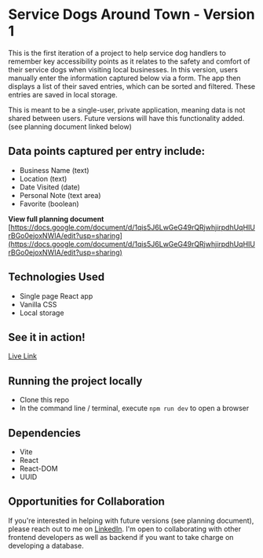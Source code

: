 # Service Dogs Around Town - Version 1

This is the first iteration of a project to help service dog handlers to remember key accessibility points as it relates to the safety and comfort of their service dogs when visiting local businesses. In this version, users manually enter the information captured below via a form. The app then displays a list of their saved entries, which can be sorted and filtered. These entries are saved in local storage.

This is meant to be a single-user, private application, meaning data is not shared between users. Future versions will have this functionality added. (see planning document linked below)

## Data points captured per entry include:

* Business Name (text)
* Location (text)
* Date Visited (date)
* Personal Note (text area)
* Favorite (boolean)


**View full planning document**
[https://docs.google.com/document/d/1qis5J6LwGeG49rQRjwhjirpdhUqHIUrBGo0ejoxNWIA/edit?usp=sharing](https://docs.google.com/document/d/1qis5J6LwGeG49rQRjwhjirpdhUqHIUrBGo0ejoxNWIA/edit?usp=sharing)


## Technologies Used

* Single page React app
* Vanilla CSS
* Local storage


## See it in action!

[Live Link](https://danielle254.github.io/ServiceDogsAroundTown_v1/)


## Running the project locally

* Clone this repo
* In the command line / terminal, execute ```npm run dev``` to open a browser


## Dependencies

* Vite
* React
* React-DOM
* UUID

## Opportunities for Collaboration

If you're interested in helping with future versions (see planning document), please reach out to me on [LinkedIn](https://www.linkedin.com/in/danielle-lindblom/
). I'm open to collaborating with other frontend developers as well as backend if you want to take charge on developing a database.


